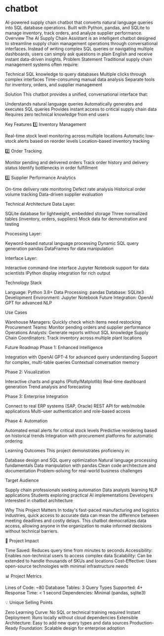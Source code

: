 # chatbot
AI-powered supply chain chatbot that converts natural language queries into SQL database operations. Built with Python, pandas, and SQLite to manage inventory, track orders, and analyze supplier performance.
Overview
The AI Supply Chain Assistant is an intelligent chatbot designed to streamline supply chain management operations through conversational interfaces. Instead of writing complex SQL queries or navigating multiple dashboards, users can simply ask questions in plain English and receive instant data-driven insights.
Problem Statement
Traditional supply chain management systems often require:

Technical SQL knowledge to query databases
Multiple clicks through complex interfaces
Time-consuming manual data analysis
Separate tools for inventory, orders, and supplier management

Solution
This chatbot provides a unified, conversational interface that:

Understands natural language queries
Automatically generates and executes SQL queries
Provides instant access to critical supply chain data
Requires zero technical knowledge from end users

Key Features
1️⃣ Inventory Management

Real-time stock level monitoring across multiple locations
Automatic low-stock alerts based on reorder levels
Location-based inventory tracking

2️⃣ Order Tracking

Monitor pending and delivered orders
Track order history and delivery status
Identify bottlenecks in order fulfillment

3️⃣ Supplier Performance Analytics

On-time delivery rate monitoring
Defect rate analysis
Historical order volume tracking
Data-driven supplier evaluation

Technical Architecture
Data Layer:

SQLite database for lightweight, embedded storage
Three normalized tables (inventory, orders, suppliers)
Mock data for demonstration and testing

Processing Layer:

Keyword-based natural language processing
Dynamic SQL query generation
pandas DataFrames for data manipulation

Interface Layer:

Interactive command-line interface
Jupyter Notebook support for data scientists
IPython display integration for rich output

Technology Stack

Language: Python 3.8+
Data Processing: pandas
Database: SQLite3
Development Environment: Jupyter Notebook
Future Integration: OpenAI GPT for advanced NLP

Use Cases

Warehouse Managers: Quickly check which items need restocking
Procurement Teams: Monitor pending orders and supplier performance
Operations Analysts: Generate reports without SQL knowledge
Supply Chain Coordinators: Track inventory across multiple plant locations

Future Roadmap
Phase 1: Enhanced Intelligence

Integration with OpenAI GPT-4 for advanced query understanding
Support for complex, multi-table queries
Contextual conversation memory

Phase 2: Visualization

Interactive charts and graphs (Plotly/Matplotlib)
Real-time dashboard generation
Trend analysis and forecasting

Phase 3: Enterprise Integration

Connect to real ERP systems (SAP, Oracle)
REST API for web/mobile applications
Multi-user authentication and role-based access

Phase 4: Automation

Automated email alerts for critical stock levels
Predictive reordering based on historical trends
Integration with procurement platforms for automatic ordering

Learning Outcomes
This project demonstrates proficiency in:

Database design and SQL query optimization
Natural language processing fundamentals
Data manipulation with pandas
Clean code architecture and documentation
Problem-solving for real-world business challenges

Target Audience

Supply chain professionals seeking automation
Data analysts learning NLP applications
Students exploring practical AI implementations
Developers interested in chatbot architecture

Why This Project Matters
In today's fast-paced manufacturing and logistics industries, quick access to accurate data can mean the difference between meeting deadlines and costly delays. This chatbot democratizes data access, allowing anyone in the organization to make informed decisions without technical barriers.

🎯 Project Impact

Time Saved: Reduces query time from minutes to seconds
Accessibility: Enables non-technical users to access complex data
Scalability: Can be extended to handle thousands of SKUs and locations
Cost-Effective: Uses open-source technologies with minimal infrastructure needs


📊 Project Metrics

Lines of Code: ~80
Database Tables: 3
Query Types Supported: 4+
Response Time: < 1 second
Dependencies: Minimal (pandas, sqlite3)


💡 Unique Selling Points

Zero Learning Curve: No SQL or technical training required
Instant Deployment: Runs locally without cloud dependencies
Extensible Architecture: Easy to add new query types and data sources
Production-Ready Foundation: Scalable design for enterprise adoption
